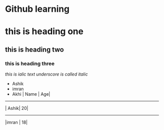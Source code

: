 # Github learning 
# this is heading one 
## this is heading two 
### this is heading three
_this is ialic text_
_underscore is called italic_
- Ashik
- imran
- Akhi
| Name | Age|
____________
| Ashik| 20|
____________
|imran | 18|